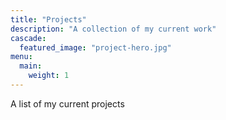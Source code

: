 ```yaml
---
title: "Projects"
description: "A collection of my current work"
cascade:
  featured_image: "project-hero.jpg"
menu:
  main:
    weight: 1
---
```


A list of my current projects
